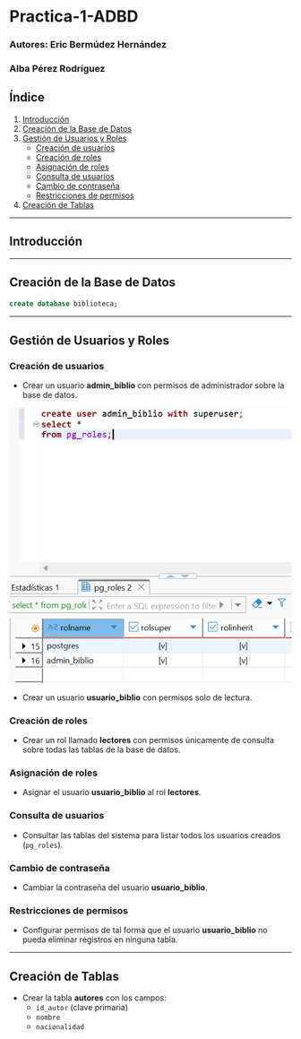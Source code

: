 # Practica-1-ADBD
### Autores: Eric Bermúdez Hernández
###          Alba Pérez Rodríguez


## Índice
1. [Introducción](#introducción)  
2. [Creación de la Base de Datos](#creación-de-la-base-de-datos)  
3. [Gestión de Usuarios y Roles](#gestión-de-usuarios-y-roles)  
   - [Creación de usuarios](#creación-de-usuarios)  
   - [Creación de roles](#creación-de-roles)  
   - [Asignación de roles](#asignación-de-roles)  
   - [Consulta de usuarios](#consulta-de-usuarios)  
   - [Cambio de contraseña](#cambio-de-contraseña)  
   - [Restricciones de permisos](#restricciones-de-permisos)  
4. [Creación de Tablas](#creación-de-tablas)  

---

## Introducción


---


## Creación de la Base de Datos

``` sql
create database biblioteca;
``` 


---


## Gestión de Usuarios y Roles

### Creación de usuarios
- Crear un usuario **admin_biblio** con permisos de administrador sobre la base de datos.  

![nombre](img/admin_biblio.png)

- Crear un usuario **usuario_biblio** con permisos solo de lectura.  



### Creación de roles
- Crear un rol llamado **lectores** con permisos únicamente de consulta sobre todas las tablas de la base de datos.  

### Asignación de roles
- Asignar el usuario **usuario_biblio** al rol **lectores**.  

### Consulta de usuarios
- Consultar las tablas del sistema para listar todos los usuarios creados (`pg_roles`).  

### Cambio de contraseña
- Cambiar la contraseña del usuario **usuario_biblio**.  

### Restricciones de permisos
- Configurar permisos de tal forma que el usuario **usuario_biblio** no pueda eliminar registros en ninguna tabla.  

---

## Creación de Tablas
- Crear la tabla **autores** con los campos:  
  - `id_autor` (clave primaria)  
  - `nombre`  
  - `nacionalidad`  


